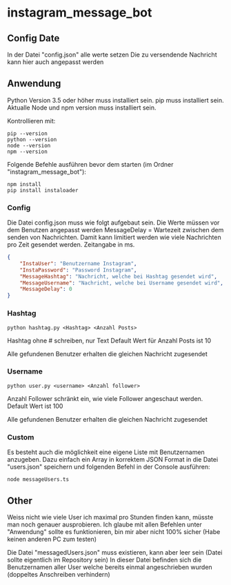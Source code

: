 # instagram_message_bot

## Config Date
In der Datei "config.json" alle werte setzen
Die zu versendende Nachricht kann hier auch angepasst werden

## Anwendung 
Python Version 3.5 oder höher muss installiert sein. 
pip muss installiert sein. 
Aktualle Node und npm version muss installiert sein.

Kontrollieren mit: 
```console
pip --version 
python --version
node --version
npm --version
```

Folgende Befehle ausführen bevor dem starten (im Ordner "instagram_message_bot"): 
```console
npm install
pip install instaloader
```

### Config
Die Datei config.json muss wie folgt aufgebaut sein. Die Werte müssen vor dem Benutzen angepasst werden
MessageDelay = Wartezeit zwischen dem senden von Nachrichten. Damit kann limitiert werden wie viele Nachrichten pro Zeit gesendet werden. Zeitangabe in ms.

```json
{
    "InstaUser": "Benutzername Instagram",
    "InstaPassword": "Password Instagram",
    "MessageHashtag": "Nachricht, welche bei Hashtag gesendet wird",
    "MessageUsername": "Nachricht, welche bei Username gesendet wird",
    "MessageDelay": 0
}
```

### Hashtag
```console
python hashtag.py <Hashtag> <Anzahl Posts>
```

Hashtag ohne # schreiben, nur Text
Default Wert für Anzahl Posts ist 10

Alle gefundenen Benutzer erhalten die gleichen Nachricht zugesendet

### Username
```console
python user.py <username> <Anzahl follower>
```

Anzahl Follower schränkt ein, wie viele Follower angeschaut werden. Default Wert ist 100

Alle gefundenen Benutzer erhalten die gleichen Nachricht zugesendet

### Custom
Es besteht auch die möglichkeit eine eigene Liste mit Benutzernamen anzugeben. Dazu einfach ein Array in korrektem JSON Format in die Datei "users.json" speichern und folgenden Befehl in der Console ausführen: 
```console
node messageUsers.ts
```

## Other
Weiss nicht wie viele User ich maximal pro Stunden finden kann, müsste man noch genauer ausprobieren.
Ich glaube mit allen Befehlen unter "Anwendung" sollte es funktionieren, bin mir aber nicht 100% sicher (Habe keinen anderen PC zum testen)

Die Datei "messagedUsers.json" muss existieren, kann aber leer sein (Datei sollte eigentlich im Repository sein)
In dieser Datei befinden sich die Benutzernamen aller User welche bereits einmal angeschrieben wurden (doppeltes Anschreiben verhindern)

